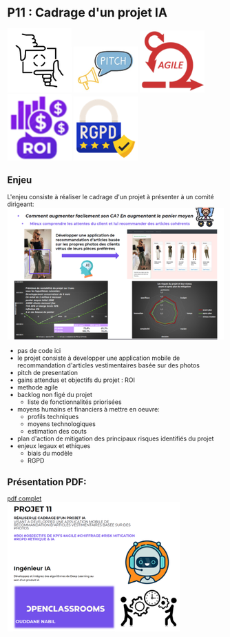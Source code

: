 # P11 : Cadrage d'un projet IA  
 
<img src="/img/cadre.jpg" width="150"> <img src="/img/pit.jpg" width="150"> <img src="/img/agile.png" width="150">  
<img src="/img/roi.png" width="150">  <img src="/img/rgpd.png" width="150">  
  
## Enjeu 
L'enjeu consiste à réaliser le cadrage d'un projet à présenter à un comité dirigeant:
<img src="/img/pitch.png" width="800">  
* pas de code ici
* le projet consiste à developper une application mobile de recommandation d'articles vestimentaires basée sur des photos  
* pitch de presentation  
* gains attendus et objectifs du projet : ROI  
* methode agile  
* backlog non figé du projet  
	* liste de fonctionnalités priorisées  
* moyens humains et financiers à mettre en oeuvre:  
	* profils techniques  
	* moyens technologiques  
	* estimation des couts  
* plan d'action de mitigation des principaux risques identifiés du projet
* enjeux legaux et ethiques  
	* biais du modèle  
	* RGPD  

## Présentation PDF:  
[pdf complet](/P11.pdf)  
<img src="/img/P11%20pres.png" height="300">  
